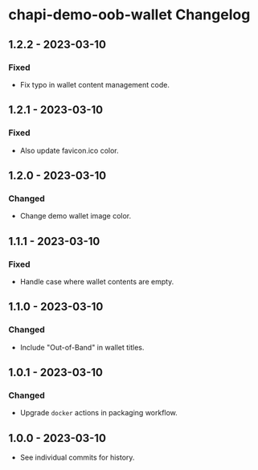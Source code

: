 # chapi-demo-oob-wallet Changelog

## 1.2.2 - 2023-03-10

### Fixed
- Fix typo in wallet content management code.

## 1.2.1 - 2023-03-10

### Fixed
- Also update favicon.ico color.

## 1.2.0 - 2023-03-10

### Changed
- Change demo wallet image color.

## 1.1.1 - 2023-03-10

### Fixed
- Handle case where wallet contents are empty.

## 1.1.0 - 2023-03-10

### Changed
- Include "Out-of-Band" in wallet titles.

## 1.0.1 - 2023-03-10

### Changed
- Upgrade `docker` actions in packaging workflow.

## 1.0.0 - 2023-03-10

- See individual commits for history.
